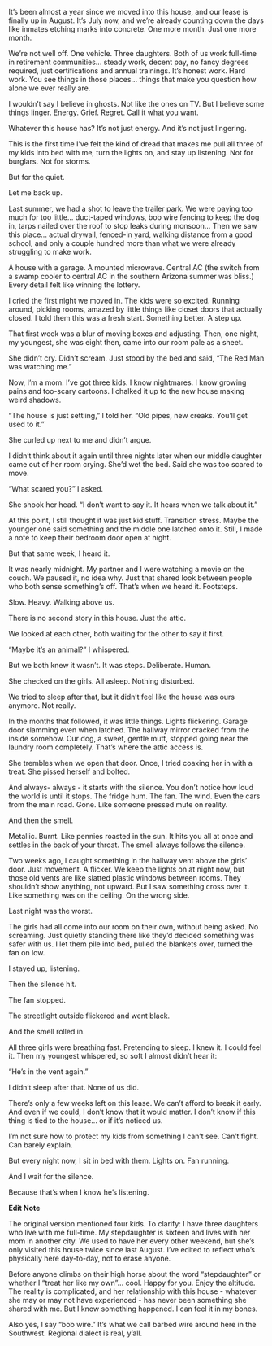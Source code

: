 It’s been almost a year since we moved into this house, and our lease is finally up in August. It’s July now, and we’re already counting down the days like inmates etching marks into concrete. One more month. Just one more month.

We’re not well off. One vehicle. Three daughters. Both of us work full-time in retirement communities... steady work, decent pay, no fancy degrees required, just certifications and annual trainings. It’s honest work. Hard work. You see things in those places... things that make you question how alone we ever really are.

I wouldn’t say I believe in ghosts. Not like the ones on TV. But I believe some things linger. Energy. Grief. Regret. Call it what you want.

Whatever this house has? It’s not just energy. And it’s not just lingering.

This is the first time I’ve felt the kind of dread that makes me pull all three of my kids into bed with me, turn the lights on, and stay up listening. Not for burglars. Not for storms.

But for the quiet.

Let me back up.

Last summer, we had a shot to leave the trailer park. We were paying too much for too little... duct-taped windows, bob wire fencing to keep the dog in, tarps nailed over the roof to stop leaks during monsoon... Then we saw this place... actual drywall, fenced-in yard, walking distance from a good school, and only a couple hundred more than what we were already struggling to make work.

A house with a garage. A mounted microwave. Central AC (the switch from a swamp cooler to central AC in the southern Arizona summer was bliss.) Every detail felt like winning the lottery.

I cried the first night we moved in. The kids were so excited. Running around, picking rooms, amazed by little things like closet doors that actually closed. I told them this was a fresh start. Something better. A step up.

That first week was a blur of moving boxes and adjusting. Then, one night, my youngest, she was eight then, came into our room pale as a sheet.

She didn’t cry. Didn’t scream. Just stood by the bed and said, “The Red Man was watching me.”

Now, I’m a mom. I’ve got three kids. I know nightmares. I know growing pains and too-scary cartoons. I chalked it up to the new house making weird shadows.

“The house is just settling,” I told her. “Old pipes, new creaks. You’ll get used to it.”

She curled up next to me and didn’t argue.

I didn’t think about it again until three nights later when our middle daughter came out of her room crying. She’d wet the bed. Said she was too scared to move.

“What scared you?” I asked.

She shook her head. “I don’t want to say it. It hears when we talk about it.”

At this point, I still thought it was just kid stuff. Transition stress. Maybe the younger one said something and the middle one latched onto it. Still, I made a note to keep their bedroom door open at night.

But that same week, I heard it.

It was nearly midnight. My partner and I were watching a movie on the couch. We paused it, no idea why. Just that shared look between people who both sense something’s off. That’s when we heard it. Footsteps.

Slow. Heavy. Walking above us.

There is no second story in this house. Just the attic.

We looked at each other, both waiting for the other to say it first.

“Maybe it’s an animal?” I whispered.

But we both knew it wasn’t. It was steps. Deliberate. Human.

She checked on the girls. All asleep. Nothing disturbed.

We tried to sleep after that, but it didn’t feel like the house was ours anymore. Not really.

In the months that followed, it was little things. Lights flickering. Garage door slamming even when latched. The hallway mirror cracked from the inside somehow. Our dog, a sweet, gentle mutt, stopped going near the laundry room completely. That’s where the attic access is.

She trembles when we open that door. Once, I tried coaxing her in with a treat. She pissed herself and bolted.

And always- always - it starts with the silence. You don’t notice how loud the world is until it stops. The fridge hum. The fan. The wind. Even the cars from the main road. Gone. Like someone pressed mute on reality.

And then the smell.

Metallic. Burnt. Like pennies roasted in the sun. It hits you all at once and settles in the back of your throat. The smell always follows the silence.

Two weeks ago, I caught something in the hallway vent above the girls’ door. Just movement. A flicker. We keep the lights on at night now, but those old vents are like slatted plastic windows between rooms. They shouldn’t show anything, not upward. But I saw something cross over it. Like something was on the ceiling. On the wrong side.

Last night was the worst.

The girls had all come into our room on their own, without being asked. No screaming. Just quietly standing there like they’d decided something was safer with us. I let them pile into bed, pulled the blankets over, turned the fan on low.

I stayed up, listening.

Then the silence hit.

The fan stopped.

The streetlight outside flickered and went black.

And the smell rolled in.

All three girls were breathing fast. Pretending to sleep. I knew it. I could feel it. Then my youngest whispered, so soft I almost didn’t hear it:

“He’s in the vent again.”

I didn’t sleep after that. None of us did.

There’s only a few weeks left on this lease. We can’t afford to break it early. And even if we could, I don’t know that it would matter. I don’t know if this thing is tied to the house… or if it’s noticed us.

I’m not sure how to protect my kids from something I can’t see. Can’t fight. Can barely explain.

But every night now, I sit in bed with them. Lights on. Fan running.

And I wait for the silence.

Because that’s when I know he’s listening.






**Edit Note**

The original version mentioned four kids. To clarify: I have three daughters who live with me full-time. My stepdaughter is sixteen and lives with her mom in another city. We used to have her every other weekend, but she’s only visited this house twice since last August. I’ve edited to reflect who’s physically here day-to-day, not to erase anyone.

Before anyone climbs on their high horse about the word “stepdaughter” or whether I “treat her like my own”... cool. Happy for you. Enjoy the altitude. The reality is complicated, and her relationship with this house - whatever she may or may not have experienced - has never been something she shared with me. But I know something happened. I can feel it in my bones.

Also yes, I say “bob wire.” It’s what we call barbed wire around here in the Southwest. Regional dialect is real, y’all.
